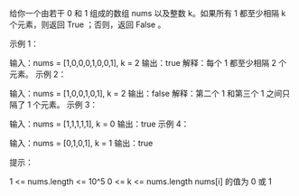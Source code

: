 给你一个由若干 0 和 1 组成的数组 nums 以及整数 k。如果所有 1 都至少相隔 k 个元素，则返回 True ；否则，返回 False 。

示例 1：

输入：nums = [1,0,0,0,1,0,0,1], k = 2
输出：true
解释：每个 1 都至少相隔 2 个元素。
示例 2：

输入：nums = [1,0,0,1,0,1], k = 2
输出：false
解释：第二个 1 和第三个 1 之间只隔了 1 个元素。
示例 3：

输入：nums = [1,1,1,1,1], k = 0
输出：true
示例 4：

输入：nums = [0,1,0,1], k = 1
输出：true

提示：

1 <= nums.length <= 10^5
0 <= k <= nums.length
nums[i] 的值为 0 或 1
